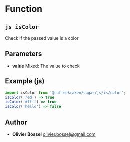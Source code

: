
# Function


## ```js isColor ```


Check if the passed value is a color

## Parameters

- **value**  Mixed: The value to check



## Example (js)

```js
import isColor from '@coffeekraken/sugar/js/is/color';
isColor('red') => true
isColor('#fff') => true
isColor('hello') => false
```


## Author
- **Olivier Bossel** <a href="mailto:olivier.bossel@gmail.com">olivier.bossel@gmail.com</a> 



